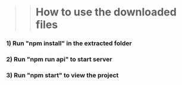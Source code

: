 > > # How to use the downloaded files

### 1) Run "npm install" in the extracted folder

### 2) Run "npm run api" to start server

### 3) Run "npm start" to view the project
